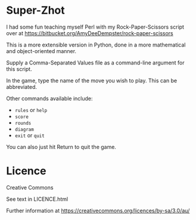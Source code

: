 Super-Zhot
==========

I had some fun teaching myself Perl with my Rock-Paper-Scissors script over at 
https://bitbucket.org/AmyDeeDempster/rock-paper-scissors

This is a more extensible version in Python, done in a more mathematical
and object-oriented manner.

Supply a Comma-Separated Values file as a command-line argument for this script.

In the game, type the name of the move you wish to play. 
This can be abbreviated.

Other commands available include:
* `rules` or `help`
* `score`
* `rounds`
* `diagram`
* `exit` or `quit`

You can also just hit Return to quit the game.

Licence
=======

Creative Commons

See text in LICENCE.html

Further information at https://creativecommons.org/licences/by-sa/3.0/au/

